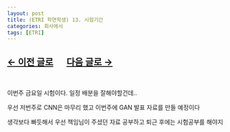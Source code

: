 ```yaml
---
layout: post
title: (ETRI 학연학생) 13. 시험기간
categories: 회사에서
tags: [ETRI]
---
```


## [←  이전 글로](https://maizer2.github.io/회사에서/2022/04/14/(ETRI-학연학생)-12.-PPT-제작.html) 　 [다음 글로 →](https://maizer2.github.io/회사에서/2022/04/00/(ETRI-학연학생)-14.-미정.html)

<br/>

이번주 금요일 시험이다.  일정 배분을 잘해야할건데..

우선 저번주로 CNN은 마무리 했고 이번주에 GAN 발표 자료를 만들 예정이다

생각보다 빠듯해서 우선 책임님이 주셨던 자료 공부하고 퇴근 후에는 시험공부를 해야지